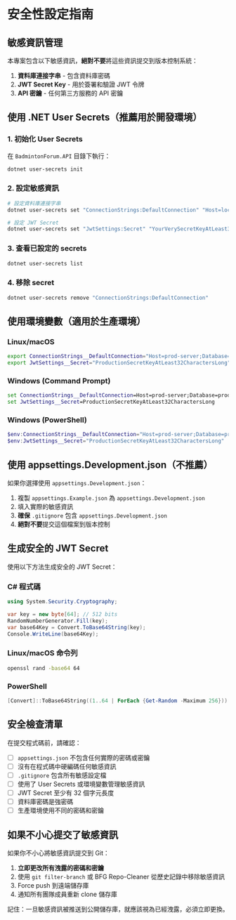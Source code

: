 # 安全性設定指南

## 敏感資訊管理

本專案包含以下敏感資訊，**絕對不要**將這些資訊提交到版本控制系統：

1. **資料庫連接字串** - 包含資料庫密碼
2. **JWT Secret Key** - 用於簽署和驗證 JWT 令牌
3. **API 密鑰** - 任何第三方服務的 API 密鑰

## 使用 .NET User Secrets（推薦用於開發環境）

### 1. 初始化 User Secrets

在 `BadmintonForum.API` 目錄下執行：

```bash
dotnet user-secrets init
```

### 2. 設定敏感資訊

```bash
# 設定資料庫連接字串
dotnet user-secrets set "ConnectionStrings:DefaultConnection" "Host=localhost;Database=badmintonforumdb;Username=youruser;Password=yourpassword"

# 設定 JWT Secret
dotnet user-secrets set "JwtSettings:Secret" "YourVerySecretKeyAtLeast32CharactersLong1234567890"
```

### 3. 查看已設定的 secrets

```bash
dotnet user-secrets list
```

### 4. 移除 secret

```bash
dotnet user-secrets remove "ConnectionStrings:DefaultConnection"
```

## 使用環境變數（適用於生產環境）

### Linux/macOS

```bash
export ConnectionStrings__DefaultConnection="Host=prod-server;Database=proddb;Username=produser;Password=prodpass"
export JwtSettings__Secret="ProductionSecretKeyAtLeast32CharactersLong"
```

### Windows (Command Prompt)

```cmd
set ConnectionStrings__DefaultConnection=Host=prod-server;Database=proddb;Username=produser;Password=prodpass
set JwtSettings__Secret=ProductionSecretKeyAtLeast32CharactersLong
```

### Windows (PowerShell)

```powershell
$env:ConnectionStrings__DefaultConnection="Host=prod-server;Database=proddb;Username=produser;Password=prodpass"
$env:JwtSettings__Secret="ProductionSecretKeyAtLeast32CharactersLong"
```

## 使用 appsettings.Development.json（不推薦）

如果你選擇使用 `appsettings.Development.json`：

1. 複製 `appsettings.Example.json` 為 `appsettings.Development.json`
2. 填入實際的敏感資訊
3. **確保** `.gitignore` 包含 `appsettings.Development.json`
4. **絕對不要**提交這個檔案到版本控制

## 生成安全的 JWT Secret

使用以下方法生成安全的 JWT Secret：

### C# 程式碼

```csharp
using System.Security.Cryptography;

var key = new byte[64]; // 512 bits
RandomNumberGenerator.Fill(key);
var base64Key = Convert.ToBase64String(key);
Console.WriteLine(base64Key);
```

### Linux/macOS 命令列

```bash
openssl rand -base64 64
```

### PowerShell

```powershell
[Convert]::ToBase64String((1..64 | ForEach {Get-Random -Maximum 256}))
```

## 安全檢查清單

在提交程式碼前，請確認：

- [ ] `appsettings.json` 不包含任何實際的密碼或密鑰
- [ ] 沒有在程式碼中硬編碼任何敏感資訊
- [ ] `.gitignore` 包含所有敏感設定檔
- [ ] 使用了 User Secrets 或環境變數管理敏感資訊
- [ ] JWT Secret 至少有 32 個字元長度
- [ ] 資料庫密碼是強密碼
- [ ] 生產環境使用不同的密碼和密鑰

## 如果不小心提交了敏感資訊

如果你不小心將敏感資訊提交到 Git：

1. **立即更改所有洩露的密碼和密鑰**
2. 使用 `git filter-branch` 或 BFG Repo-Cleaner 從歷史記錄中移除敏感資訊
3. Force push 到遠端儲存庫
4. 通知所有團隊成員重新 clone 儲存庫

記住：一旦敏感資訊被推送到公開儲存庫，就應該視為已經洩露，必須立即更換。